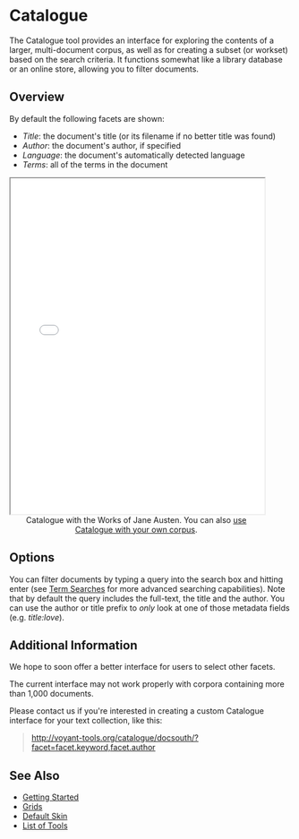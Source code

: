 # Catalogue

The Catalogue tool provides an interface for exploring the contents of a larger, multi-document corpus, as well as for creating a subset (or workset) based on the search criteria. It functions somewhat like a library database or an online store, allowing you to filter documents.

## Overview

By default the following facets are shown:

- *Title*: the document's title (or its filename if no better title was found)
- *Author*: the document's author, if specified
- *Language*: the document's automatically detected language 
- *Terms*: all of the terms in the document

<iframe src="../tool/Catalogue/?corpus=austen&subtitle=The+Works+of+Jane+Austen" style="width: 90%; height: 600px;"></iframe>
<div style="width: 90%; text-align: center; margin-bottom: 1em;">Catalogue with the Works of Jane Austen. You can also <a href="../?view=Catalogue" target="_blank">use Catalogue with your own corpus</a>.</div>

## Options

You can filter documents  by typing a query into the search box and hitting enter (see [Term Searches](#!/guide/search) for more advanced searching capabilities). Note that by default the query includes the full-text, the title and the author. You can use the author or title prefix to *only* look at one of those metadata fields (e.g. _title:love_).

## Additional Information

We hope to soon offer a better interface for users to select other facets.

The current interface may not work properly with corpora containing more than 1,000 documents.

Please contact us if you're interested in creating a custom Catalogue interface for your text collection, like this:

<blockquote><a href="http://voyant-tools.org/catalogue/docsouth/?facet=facet.keyword,facet.author">http://voyant-tools.org/catalogue/docsouth/?facet=facet.keyword,facet.author</a></blockquote>

## See Also

- [Getting Started](#!/guide/start)
- [Grids](#!/guide/grids)
- [Default Skin](#!/guide/skins-section-default-skin)
- [List of Tools](#!/guide/tools)